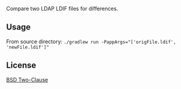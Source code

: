 Compare two LDAP LDIF files for differences.

## Usage

From source directory: 
`./gradlew run -PappArgs="['origFile.ldif', 'newFile.ldif']"`

## License

[BSD Two-Clause](LICENSE.txt)
